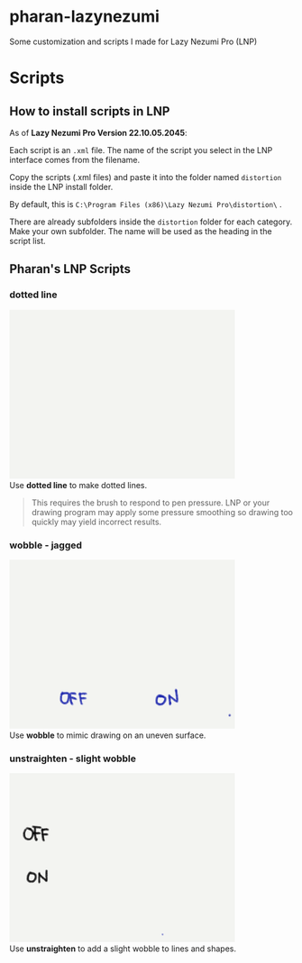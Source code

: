 # pharan-lazynezumi
Some customization and scripts I made for Lazy Nezumi Pro (LNP)


# Scripts
## How to install scripts in LNP
As of **Lazy Nezumi Pro Version 22.10.05.2045**:

Each script is an `.xml` file.
The name of the script you select in the LNP interface comes from the filename.

Copy the scripts (.xml files) and paste it into the folder named `distortion` inside the LNP install folder.

By default, this is `C:\Program Files (x86)\Lazy Nezumi Pro\distortion\` .

There are already subfolders inside the `distortion` folder for each category. Make your own subfolder. The name will be used as the heading in the script list.


## Pharan's LNP Scripts
### dotted line
![](docimg/scripts-dotted-line.gif)  
Use **dotted line** to make dotted lines.  
> This requires the brush to respond to pen pressure.
> LNP or your drawing program may apply some pressure smoothing so drawing too quickly may yield incorrect results.


### wobble - jagged
![](docimg/scripts-wobble-jagged.gif)  
Use **wobble** to mimic drawing on an uneven surface.

### unstraighten - slight wobble
![](docimg/scripts-unstraighten-slightwobble.gif)  
Use **unstraighten** to add a slight wobble to lines and shapes.


